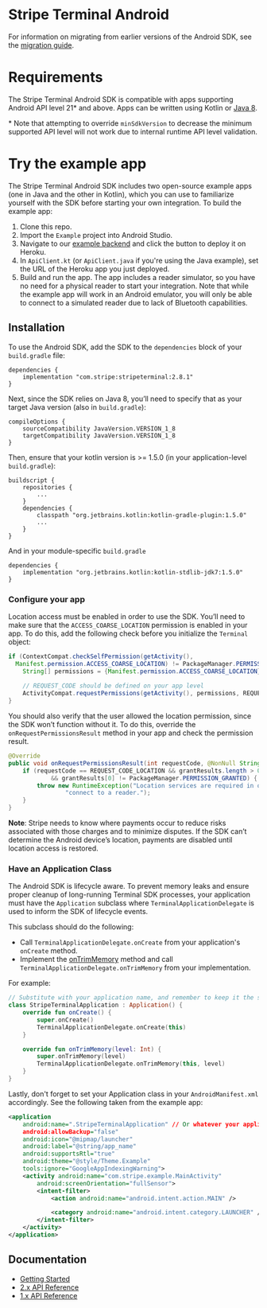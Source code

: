 # Stripe Terminal Android

For information on migrating from earlier versions of the Android SDK, see the [migration guide](https://stripe.com/docs/terminal/sdk-migration-guide).

# Requirements

The Stripe Terminal Android SDK is compatible with apps supporting Android API level 21* and above. Apps can be written using Kotlin or [Java 8](https://developer.android.com/studio/write/java8-support).

\* Note that attempting to override `minSdkVersion` to decrease the minimum supported API level will not work due to internal runtime API level validation.

# Try the example app

The Stripe Terminal Android SDK includes two open-source example apps (one in Java and the other in Kotlin), which you can use to familiarize yourself with the SDK before starting your own integration. To build the example app:

1. Clone this repo.
2. Import the `Example` project into Android Studio.
3. Navigate to our [example backend](https://github.com/stripe/example-terminal-backend) and click the button to deploy it on Heroku.
4. In `ApiClient.kt` (or `ApiClient.java` if you're using the Java example), set the URL of the Heroku app you just deployed.
5. Build and run the app. The app includes a reader simulator, so you have no need for a physical reader to start your integration. Note that while the example app will work in an Android emulator, you will only be able to connect to a simulated reader due to lack of Bluetooth capabilities.

## Installation

To use the Android SDK, add the SDK to the `dependencies` block of your `build.gradle` file:


    dependencies {
        implementation "com.stripe:stripeterminal:2.8.1"
    }
    
Next, since the SDK relies on Java 8, you’ll need to specify that as your target Java version (also in `build.gradle`):


    compileOptions {
        sourceCompatibility JavaVersion.VERSION_1_8
        targetCompatibility JavaVersion.VERSION_1_8
    }

Then, ensure that your kotlin version is >= 1.5.0 (in your application-level `build.gradle`):


    buildscript {
        repositories {
            ...
        }
        dependencies {
            classpath "org.jetbrains.kotlin:kotlin-gradle-plugin:1.5.0"
            ...
        }
    }

And in your module-specific `build.gradle`


    dependencies {
        implementation "org.jetbrains.kotlin:kotlin-stdlib-jdk7:1.5.0"
    }

### Configure your app

Location access must be enabled in order to use the SDK. You’ll need to make sure that the `ACCESS_COARSE_LOCATION` permission is enabled in your app. To do this, add the following check before you initialize the `Terminal` object:

```java
if (ContextCompat.checkSelfPermission(getActivity(), 
  Manifest.permission.ACCESS_COARSE_LOCATION) != PackageManager.PERMISSION_GRANTED) {
    String[] permissions = {Manifest.permission.ACCESS_COARSE_LOCATION};
        
    // REQUEST_CODE should be defined on your app level
    ActivityCompat.requestPermissions(getActivity(), permissions, REQUEST_CODE_LOCATION);
}
```

 You should also verify that the user allowed the location permission, since the SDK won’t function without it. To do this, override the `onRequestPermissionsResult` method in your app and check the permission result.

```java
@Override
public void onRequestPermissionsResult(int requestCode, @NonNull String[] permissions, @NonNull int[] grantResults) {
    if (requestCode == REQUEST_CODE_LOCATION && grantResults.length > 0
            && grantResults[0] != PackageManager.PERMISSION_GRANTED) {
        throw new RuntimeException("Location services are required in order to " +
                "connect to a reader.");
    }
}
```


**Note**: Stripe needs to know where payments occur to reduce risks associated with those charges and to minimize disputes. If the SDK can’t determine the Android device’s location, payments are disabled until location access is restored.

### Have an Application Class

The Android SDK is lifecycle aware. To prevent memory leaks and ensure proper cleanup of long-running Terminal SDK processes, your application must have the `Application` subclass where `TerminalApplicationDelegate` is used to inform the SDK of lifecycle events.

This subclass should do the following:

* Call `TerminalApplicationDelegate.onCreate` from your application's `onCreate` method.
* Implement the [onTrimMemory](https://developer.android.com/reference/android/app/Application#onTrimMemory(int)) method and call `TerminalApplicationDelegate.onTrimMemory` from your implementation.

For example:

```kotlin
// Substitute with your application name, and remember to keep it the same as your AndroidManifest.xml
class StripeTerminalApplication : Application() {
    override fun onCreate() {
        super.onCreate()
        TerminalApplicationDelegate.onCreate(this)
    }

    override fun onTrimMemory(level: Int) {
        super.onTrimMemory(level)
        TerminalApplicationDelegate.onTrimMemory(this, level)
    }
}
```

Lastly, don't forget to set your Application class in your `AndroidManifest.xml` accordingly. See the following taken from the example app:

```xml
<application
    android:name=".StripeTerminalApplication" // Or whatever your application class name is
    android:allowBackup="false"
    android:icon="@mipmap/launcher"
    android:label="@string/app_name"
    android:supportsRtl="true"
    android:theme="@style/Theme.Example"
    tools:ignore="GoogleAppIndexingWarning">
    <activity android:name="com.stripe.example.MainActivity"
        android:screenOrientation="fullSensor">
        <intent-filter>
            <action android:name="android.intent.action.MAIN" />

            <category android:name="android.intent.category.LAUNCHER" />
        </intent-filter>
    </activity>
</application>
```

## Documentation
 - [Getting Started](https://stripe.com/docs/terminal/sdk/android)
 - [2.x API Reference](https://stripe.dev/stripe-terminal-android)
 - [1.x API Reference](https://stripe.dev/stripe-terminal-android/v1)
